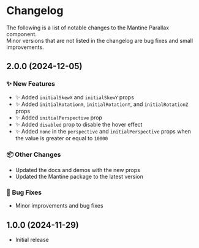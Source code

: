 # Changelog

The following is a list of notable changes to the Mantine Parallax component.  
Minor versions that are not listed in the changelog are bug fixes and small improvements.

## 2.0.0 (2024-12-05)

### ✨ New Features

- ✨ Added `initialSkewX` and `initialSkewY` props
- ✨ Added `initialRotationX`, `initialRotationY`, and `initialRotationZ` props
- ✨ Added `initialPerspective` prop
- ✨ Added `disabled` prop to disable the hover effect
- ✨ Added `none` in the `perspective` and `initialPerspective` props when the value is greater or equal to `10000`

### 📦 Other Changes

- Updated the docs and demos with the new props
- Updated the Mantine package to the latest version

### 🐛 Bug Fixes
- Minor improvements and bug fixes


## 1.0.0 (2024-11-29)

- Initial release
